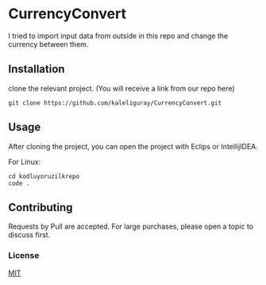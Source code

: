 # CurrencyConvert

I tried to import input data from outside in this repo and change the currency between them.


## Installation

clone the relevant project. (You will receive a link from our repo here)

` git clone https://github.com/kaleliguray/CurrencyConvert.git `


## Usage

After cloning the project, you can open the project with Eclips or IntellijIDEA.

For Linux:

```
cd kodluyoruzilkrepo
code .
```



## Contributing

Requests by Pull are accepted. For large purchases, please open a topic to discuss first.



### License

[MIT]()

